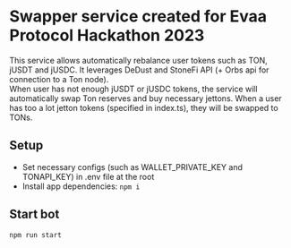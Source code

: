 # Swapper service created for Evaa Protocol Hackathon 2023
This service allows automatically rebalance user tokens such as TON, jUSDT and jUSDC.
It leverages DeDust and StoneFi API (+ Orbs api for connection to a Ton node).  
When user has not enough jUSDT or jUSDC tokens, the service will
automatically swap Ton reserves and buy necessary jettons. When
a user has too a lot jetton tokens (specified in index.ts), they
will be swapped to TONs.

## Setup
- Set necessary configs (such as WALLET_PRIVATE_KEY and TONAPI_KEY) in .env file at the root
- Install app dependencies: `npm i`

## Start bot
`npm run start`